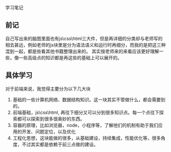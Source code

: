 学习笔记
## 前记
自己写出来的脑图里面也有js\css\html三大件，但是再详细的分类却与老师写的相去甚远，例如老师的js块里是分为语法语义和运行时再细分，而我的是把这三种混到一起，都是些看其他书籍整理出来的。
其实按老师来的来看应该更好理解一些，像一些高级点的知识都是再这些的基础上可以展开的。
## 具体学习
对于前端来说，我觉得主要分为以下几大块
1. 基础的一些计算机网络、数据结构知识。这一块其实不管做什么，都会需要到的。
2. 前端基础，js\css\html, 再往下细分又可以分到很多知识点。每一个点往下探索都可以探索到很多很奥妙的东西。
3. 容器的原理，比如浏览器，node，小程序等，了解他们的机制有助于我们应用的开发、问题定位，以及优化
4. 工程化思想，这块能做的很多，从基础建设，持续集成，性能优化等，很多角度，不过其实都是依赖于前三点做的建设。